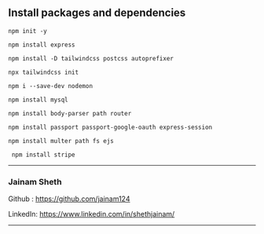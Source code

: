 ## Install packages and dependencies

``` npm init -y ```

``` npm install express ```

``` npm install -D tailwindcss postcss autoprefixer ```

``` npx tailwindcss init ```

``` npm i --save-dev nodemon ```

``` npm install mysql ```

``` npm install body-parser path router ```

``` npm install passport passport-google-oauth express-session ```

``` npm install multer path fs ejs ```

``` npm install stripe```

---

### Jainam Sheth

Github : https://github.com/jainam124

LinkedIn: https://www.linkedin.com/in/shethjainam/

---
   
